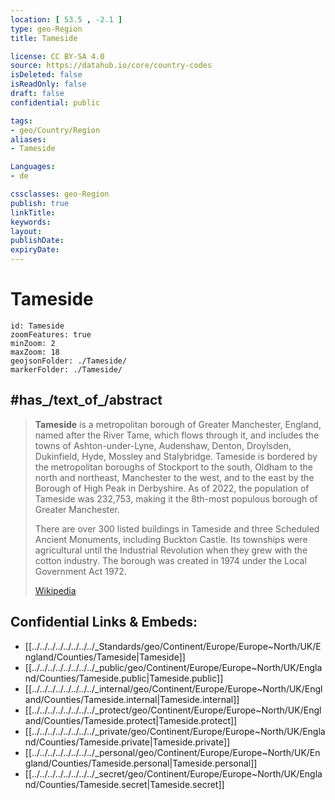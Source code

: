 ```yaml
---
location: [ 53.5 , -2.1 ] 
type: geo-Region
title: Tameside

license: CC BY-SA 4.0
source: https://datahub.io/core/country-codes
isDeleted: false
isReadOnly: false
draft: false
confidential: public

tags:
- geo/Country/Region
aliases:
- Tameside

Languages:
- de

cssclasses: geo-Region
publish: true
linkTitle: 
keywords: 
layout: 
publishDate: 
expiryDate: 
---
```


# Tameside

```leaflet
id: Tameside
zoomFeatures: true 
minZoom: 2 
maxZoom: 18
geojsonFolder: ./Tameside/
markerFolder: ./Tameside/
```


## #has_/text_of_/abstract 

> **Tameside** is a metropolitan borough of Greater Manchester, England, named after the River Tame, which flows through it, and includes the towns of Ashton-under-Lyne, Audenshaw, Denton, Droylsden, Dukinfield, Hyde, Mossley and Stalybridge. Tameside is bordered by the metropolitan boroughs of Stockport to the south, Oldham to the north and northeast, Manchester to the west, and to the east by the Borough of High Peak in Derbyshire. As of 2022, the population of Tameside was 232,753, making it the 8th-most populous borough of Greater Manchester.
>
> There are over 300 listed buildings in Tameside and three Scheduled Ancient Monuments, including Buckton Castle. Its townships were agricultural until the Industrial Revolution when they grew with the cotton industry. The borough was created in 1974 under the Local Government Act 1972.
>
> [Wikipedia](https://en.wikipedia.org/wiki/Tameside)



## Confidential Links & Embeds: 
- [[../../../../../../../../_Standards/geo/Continent/Europe/Europe~North/UK/England/Counties/Tameside|Tameside]] 
- [[../../../../../../../../_public/geo/Continent/Europe/Europe~North/UK/England/Counties/Tameside.public|Tameside.public]] 
- [[../../../../../../../../_internal/geo/Continent/Europe/Europe~North/UK/England/Counties/Tameside.internal|Tameside.internal]] 
- [[../../../../../../../../_protect/geo/Continent/Europe/Europe~North/UK/England/Counties/Tameside.protect|Tameside.protect]] 
- [[../../../../../../../../_private/geo/Continent/Europe/Europe~North/UK/England/Counties/Tameside.private|Tameside.private]] 
- [[../../../../../../../../_personal/geo/Continent/Europe/Europe~North/UK/England/Counties/Tameside.personal|Tameside.personal]] 
- [[../../../../../../../../_secret/geo/Continent/Europe/Europe~North/UK/England/Counties/Tameside.secret|Tameside.secret]] 

